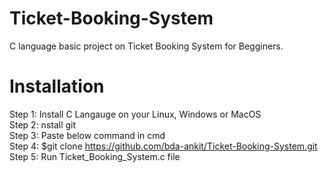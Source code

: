 # Ticket-Booking-System
C language basic project on Ticket Booking System for Begginers.

# Installation 
Step 1: Install C Langauge on your Linux, Windows or MacOS<br />
Step 2: nstall git<br />
Step 3: Paste below command in cmd<br />
Step 4: $git clone https://github.com/bda-ankit/Ticket-Booking-System.git<br />
Step 5: Run Ticket_Booking_System.c file

